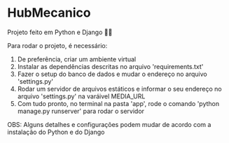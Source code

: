 # HubMecanico
Projeto feito em Python e Django 🌳🥦

Para rodar o projeto, é necessário:

1. De preferência, criar um ambiente virtual 
2. Instalar as dependências descritas no arquivo 'requirements.txt'
3. Fazer o setup do banco de dados e mudar o endereço no arquivo 'settings.py'
4. Rodar um servidor de arquivos estáticos e informar o seu endereço no arquivo 'settings.py' na varáivel MEDIA_URL
5. Com tudo pronto, no terminal na pasta 'app', rode o comando 'python manage.py runserver' para rodar o servidor

OBS: Alguns detalhes e configurações podem mudar de acordo com a instalação do Python e do Django
